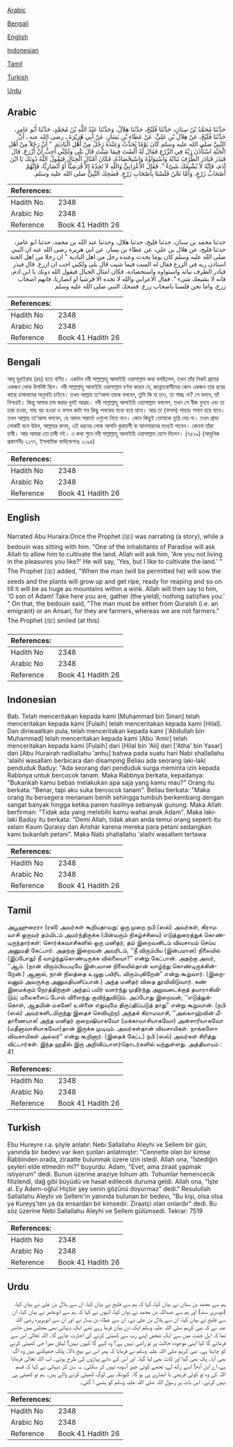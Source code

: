 [Arabic](#arabic)

[Bengali](#bengali)

[English](#english)

[Indonesian](#indonesian)

[Tamil](#tamil)

[Turkish](#turkish)

[Urdu](#urdu)

## Arabic


<div dir="rtl" lang="ar" style={{fontSize:'larger',backgroundColor:'#f8f9fa',padding:20}}>
حَدَّثَنَا مُحَمَّدُ بْنُ سِنَانٍ، حَدَّثَنَا فُلَيْحٌ، حَدَّثَنَا هِلاَلٌ، وَحَدَّثَنَا عَبْدُ اللَّهِ بْنُ مُحَمَّدٍ، حَدَّثَنَا أَبُو عَامِرٍ، حَدَّثَنَا فُلَيْحٌ، عَنْ هِلاَلِ بْنِ عَلِيٍّ، عَنْ عَطَاءِ بْنِ يَسَارٍ، عَنْ أَبِي هُرَيْرَةَ ـ رضى الله عنه ـ أَنَّ النَّبِيَّ صلى الله عليه وسلم كَانَ يَوْمًا يُحَدِّثُ وَعِنْدَهُ رَجُلٌ مِنْ أَهْلِ الْبَادِيَةِ ‏ "‏ أَنَّ رَجُلاً مِنْ أَهْلِ الْجَنَّةِ اسْتَأْذَنَ رَبَّهُ فِي الزَّرْعِ فَقَالَ لَهُ أَلَسْتَ فِيمَا شِئْتَ قَالَ بَلَى وَلَكِنِّي أُحِبُّ أَنْ أَزْرَعَ‏.‏ قَالَ فَبَذَرَ فَبَادَرَ الطَّرْفَ نَبَاتُهُ وَاسْتِوَاؤُهُ وَاسْتِحْصَادُهُ، فَكَانَ أَمْثَالَ الْجِبَالِ فَيَقُولُ اللَّهُ دُونَكَ يَا ابْنَ آدَمَ، فَإِنَّهُ لاَ يُشْبِعُكَ شَىْءٌ ‏"‏‏.‏ فَقَالَ الأَعْرَابِيُّ وَاللَّهِ لاَ تَجِدُهُ إِلاَّ قُرَشِيًّا أَوْ أَنْصَارِيًّا، فَإِنَّهُمْ أَصْحَابُ زَرْعٍ، وَأَمَّا نَحْنُ فَلَسْنَا بِأَصْحَابِ زَرْعٍ‏.‏ فَضَحِكَ النَّبِيُّ صلى الله عليه وسلم‏.‏
</div>
<div style={{backgroundColor:'#f8f9fa',padding:20, marginBottom: 10}}><table> <thead> <tr> <th>References:</th> <th></th> </tr> </thead> <tbody><tr><td>Hadith No</td><td>2348</td></tr><tr><td>Arabic No</td><td>2348</td></tr><tr><td>Reference</td><td>Book 41 Hadith 26</td></tr></tbody></table></div>


<div dir="rtl" lang="ar" style={{fontSize:'larger',backgroundColor:'#f8f9fa',padding:20}}>
حدثنا محمد بن سنان، حدثنا فليح، حدثنا هلال، وحدثنا عبد الله بن محمد، حدثنا ابو عامر، حدثنا فليح، عن هلال بن علي، عن عطاء بن يسار، عن ابي هريرة رضى الله عنه ان النبي صلى الله عليه وسلم كان يوما يحدث وعنده رجل من اهل البادية " ان رجلا من اهل الجنة استاذن ربه في الزرع فقال له الست فيما شيت قال بلى ولكني احب ان ازرع. قال فبذر فبادر الطرف نباته واستواوه واستحصاده، فكان امثال الجبال فيقول الله دونك يا ابن ادم، فانه لا يشبعك شىء ". فقال الاعرابي والله لا تجده الا قرشيا او انصاريا، فانهم اصحاب زرع، واما نحن فلسنا باصحاب زرع. فضحك النبي صلى الله عليه وسلم
</div>
<div style={{backgroundColor:'#f8f9fa',padding:20, marginBottom: 10}}><table> <thead> <tr> <th>References:</th> <th></th> </tr> </thead> <tbody><tr><td>Hadith No</td><td>2348</td></tr><tr><td>Arabic No</td><td>2348</td></tr><tr><td>Reference</td><td>Book 41 Hadith 26</td></tr></tbody></table></div>

## Bengali


<div dir="ltr" lang="bn" style={{fontSize:'larger',backgroundColor:'#f8f9fa',padding:20}}>
আবূ হুরাইরাহ (রাঃ) হতে বর্ণিত। একদিন নবী সাল্লাল্লাহু আলাইহি ওয়াসাল্লাম কথা বলছিলেন, তখন তাঁর নিকট গ্রামের একজন লোক উপবিষ্ট ছিল। নবী সাল্লাল্লাহু আলাইহি ওয়াসাল্লাম বর্ণনা করেন যে, জান্নাতবাসীদের কোন একজন তার রবের কাছে চাষাবাদের অনুমতি চাইবে। তখন আল্লাহ তা‘আলা তাকে বলবেন, তুমি কি যা চাও, তা পাচ্ছ না? সে বলবে, হ্যাঁ নিশ্চয়ই। কিন্তু আমার চাষ করার খুবই আগ্রহ। নবী সাল্লাল্লাহু আলাইহি ওয়াসাল্লাম বললেন, তখন সে বীজ বুনবে এবং তা চারা হওয়া, গাছ বড় হওয়া ও ফসল কাটা সব কিছু পলকের মধ্যে হয়ে যাবে। আর তা (ফসল) পাহাড় সমান হয়ে যাবে। তখন আল্লাহ তা‘আলা বলবেন, হে আদম সন্তান! এগুলো নিয়ে নাও। কোন কিছুই তোমাকে তৃপ্তি দেয় না। তখন গ্রাম্য লোকটি বলে উঠল, আল্লাহর কসম, এই ধরনের লোক আপনি কুরায়শী বা আনসারদের মধ্যেই পাবেন। কেননা তাঁরা চাষী। আর আমরা তো চাষী নই। এ কথা শুনে নবী সাল্লাল্লাহু আলাইহি ওয়াসাল্লাম হেসে দিলেন। (৭৫১৯) (আধুনিক প্রকাশনীঃ ২১৭৭, ইসলামিক ফাউন্ডেশনঃ ২১৯৪)
</div>
<div style={{backgroundColor:'#f8f9fa',padding:20, marginBottom: 10}}><table> <thead> <tr> <th>References:</th> <th></th> </tr> </thead> <tbody><tr><td>Hadith No</td><td>2348</td></tr><tr><td>Arabic No</td><td>2348</td></tr><tr><td>Reference</td><td>Book 41 Hadith 26</td></tr></tbody></table></div>

## English


<div dir="ltr" lang="en" style={{fontSize:'larger',backgroundColor:'#f8f9fa',padding:20}}>
Narrated Abu Huraira:Once the Prophet (ﷺ) was narrating (a story), while a bedouin was sitting with him. "One of the inhabitants of Paradise will ask Allah to allow him to cultivate the land. Allah will ask him, 'Are you not living in the pleasures you like?' He will say, 'Yes, but I like to cultivate the land.' " The Prophet (ﷺ) added, "When the man (will be permitted he) will sow the seeds and the plants will grow up and get ripe, ready for reaping and so on till it will be as huge as mountains within a wink. Allah will then say to him, 'O son of Adam! Take here you are, gather (the yield); nothing satisfies you.' " On that, the bedouin said, "The man must be either from Quraish (i.e. an emigrant) or an Ansari, for they are farmers, whereas we are not farmers." The Prophet (ﷺ) smiled (at this)
</div>
<div style={{backgroundColor:'#f8f9fa',padding:20, marginBottom: 10}}><table> <thead> <tr> <th>References:</th> <th></th> </tr> </thead> <tbody><tr><td>Hadith No</td><td>2348</td></tr><tr><td>Arabic No</td><td>2348</td></tr><tr><td>Reference</td><td>Book 41 Hadith 26</td></tr></tbody></table></div>

## Indonesian


<div dir="ltr" lang="id" style={{fontSize:'larger',backgroundColor:'#f8f9fa',padding:20}}>
Bab. Telah menceritakan kepada kami [Muhammad bin Sinan] telah menceritakan kepada kami [Fulaih] telah menceritakan kepada kami [Hilal]. Dan diriwaatkan pula, telah menceritakan kepada kami ['Abdullah bin Muhammad] telah menceritakan kepada kami [Abu 'Amir] telah menceritakan kepada kami [Fulaih] dari [Hilal bin 'Ali] dari ['Atha' bin Yasar] dari [Abu Hurairah radliallahu 'anhu] bahwa pada suatu hari Nabi shallallahu 'alaihi wasallam berbicara dan disamping Beliau ada seorang laki-laki penduduk Baduy: "Ada seorang dari penduduk surga meminta izin kepada Rabbnya untuk bercocok tanam. Maka Rabbnya berkata, kepadanya: "Bukankah kamu bebas melakukan apa saja yang kamu mau?" Orang itu berkata: "Benar, tapi aku suka bercocok tanam". Beliau berkata: "Maka orang itu bersegera menanam benih sehingga tumbuh berkembang dengan sangat banyak hingga ketika panen hasilnya sebanyak gunung. Maka Allah berfirman: "Tidak ada yang melebihi kamu wahai anak Adam". Maka laki-laki Baduy itu berkata: "Demi Allah, tidak akan anda temui orang seperti itu selain Kaum Quraisy dan Anshar karena mereka para petani sedangkan kami bukanlah petani". Maka Nabi shallallahu 'alaihi wasallam tertawa
</div>
<div style={{backgroundColor:'#f8f9fa',padding:20, marginBottom: 10}}><table> <thead> <tr> <th>References:</th> <th></th> </tr> </thead> <tbody><tr><td>Hadith No</td><td>2348</td></tr><tr><td>Arabic No</td><td>2348</td></tr><tr><td>Reference</td><td>Book 41 Hadith 26</td></tr></tbody></table></div>

## Tamil


<div dir="ltr" lang="ta" style={{fontSize:'larger',backgroundColor:'#f8f9fa',padding:20}}>
அபூஹுரைரா (ரலி) அவர்கள் கூறியதாவது: ஒரு முறை நபி (ஸல்) அவர்கள், கிராம வாசி ஒருவர் தம்மிடம் அமர்ந்திருக்க (பின்வரும் நிகழ்ச்சியை) எடுத்துரைத்துக் கொண்டிருந்தார்கள்: சொர்க்கவாசிகளில் ஒரு மனிதர், தம் இறைவனிடம் விவசாயம் செய்ய அனுமதி கேட்பார். அதற்கு இறைவன் அவரிடம், ‘‘நீ விரும்பிய (இன்பமான) நிலையில் (இப்போது) நீ வாழ்ந்துகொண்டிருக்க வில்லையா?” என்று கேட்பான். அதற்கு அவர், ‘‘ஆம். (நான் விரும்பியபடியே இன்பமான நிலையில்தான் வாழ்ந்து கொண்டிருக்கின்றேன்.) ஆனால், நான் நிலத்தை உழுது பயிரிட விரும்புகிறேன்” என்று கூறுவார். (இறைவனும் அவருக்கு அனுமதியளிப்பான்.) அந்த மனிதர் விதை தூவிவிடுவார். கண் இமைக்கும் நேரத்திற்குள் அந்தப் பயிர் வளர்ந்து முதிர்ந்து அறுவடைக்குத் தயாராகிவிடும்; மலைகளைப் போல் விளைந்து குவிந்துவிடும். அப்போது இறைவன், ‘‘எடுத்துக்கொள், ஆதமின் மகனே! உன்னை எதுவுமே திருப்திப்படுத் தாது” என்று கூறுவான். (நபி (ஸல்) அவர்களிடமிருந்து இதைச் செவியுற்ற) அந்தக் கிராமவாசி, ‘‘அல்லாஹ்வின் மீதாணையாக! அந்த மனிதர் குறைஷியாகவோ (மக்காவாசியாகவோ) அன்சாரியாகவோ (மதீனாவாசியாகவோ)தான் இருக்க முடியும். அவர்கள்தான் விவசாயிகள். நாங்களோ விவசாயிகள் அல்லர்” என்று கூறினார். (இதைக் கேட்ட) நபி (ஸல்) அவர்கள் சிரித்து விட்டார்கள். இந்த ஹதீஸ் இரு அறிவிப்பாளர்தொடர்களில் வந்துள்ளது. அத்தியாயம் : 41
</div>
<div style={{backgroundColor:'#f8f9fa',padding:20, marginBottom: 10}}><table> <thead> <tr> <th>References:</th> <th></th> </tr> </thead> <tbody><tr><td>Hadith No</td><td>2348</td></tr><tr><td>Arabic No</td><td>2348</td></tr><tr><td>Reference</td><td>Book 41 Hadith 26</td></tr></tbody></table></div>

## Turkish


<div dir="ltr" lang="tr" style={{fontSize:'larger',backgroundColor:'#f8f9fa',padding:20}}>
Ebu Hureyre r.a. şöyle anlatır: Nebi Sallallahu Aleyhi ve Sellem bir gün, yanında bir bedevi var iken şunları anlatmıştır: "Cennette olan bir kimse Rabbinden orada, ziraatte bulunmak üzere izin istedi. Allah ona, "İstediğin şeyleri elde etmedin mi?" buyurdu. Adam, "Evet, ama ziraat yapmak istiyorum" dedi. Bunun üzerine araziye tohum attı. Tohumlar hemencecik filizlendi, dağ gibi büyüdü ve hasat edilecek duruma geldi. Allah ona, "İşte al. Ey Adem-oğlul Hiçbir şey senin gözünü doyurmaz" dedi." Resulullah Sallallahu Aleyhi ve Sellem'in yanında bulunan bir bedevı, "Bu kişi, olsa olsa ya Kureyş'ten ya da ensardan bir kimsedir. Ziraatçi olan onlardır" dedi. Bu söz üzerine Nebi Sallallahu Aleyhi ve Sellem gülümsedi. Tekrar: 7519
</div>
<div style={{backgroundColor:'#f8f9fa',padding:20, marginBottom: 10}}><table> <thead> <tr> <th>References:</th> <th></th> </tr> </thead> <tbody><tr><td>Hadith No</td><td>2348</td></tr><tr><td>Arabic No</td><td>2348</td></tr><tr><td>Reference</td><td>Book 41 Hadith 26</td></tr></tbody></table></div>

## Urdu


<div dir="rtl" lang="ur" style={{fontSize:'larger',backgroundColor:'#f8f9fa',padding:20}}>
ہم سے محمد بن سنان نے بیان کیا، کہا کہ ہم سے فلیح نے بیان کیا، ان سے ہلال بن علی نے بیان کیا، (دوسری سند) اور ہم سے عبداللہ بن محمد نے بیان کیا، انہوں نے کہا کہ ہم سے ابوعامر نے بیان کیا، ان سے فلیح نے بیان کیا، ان سے ہلال بن علی نے، ان سے عطاء بن یسار نے اور ان سے ابوہریرہ رضی اللہ عنہ نے کہ نبی کریم صلی اللہ علیہ وسلم ایک دن بیان فرما رہے تھے ایک دیہاتی بھی مجلس میں حاضر تھا کہ اہل جنت میں سے ایک شخص اپنے رب سے کھیتی کرنے کی اجازت چاہے گا۔ اللہ تعالیٰ اس سے فرمائے گا کیا اپنی موجودہ حالت پر تو راضی نہیں ہے؟ وہ کہے گا کیوں نہیں! لیکن میرا جی کھیتی کرنے کو چاہتا ہے۔ نبی کریم صلی اللہ علیہ وسلم نے فرمایا کہ پھر اس نے بیج ڈالا۔ پلک جھپکنے میں وہ اگ بھی آیا۔ پک بھی گیا اور کاٹ بھی لیا گیا۔ اور اس کے دانے پہاڑوں کی طرح ہوئے۔ اب اللہ تعالیٰ فرماتا ہے، اے ابن آدم! اسے رکھ لے، تجھے کوئی چیز آسودہ نہیں کر سکتی۔ یہ سن کر دیہاتی نے کہا کہ قسم اللہ کی وہ تو کوئی قریشی یا انصاری ہی ہو گا۔ کیونکہ یہی لوگ کھیتی کرنے والے ہیں۔ ہم تو کھیتی ہی نہیں کرتے۔ اس بات پر رسول اللہ صلی اللہ علیہ وسلم کو ہنسی آ گئی۔
</div>
<div style={{backgroundColor:'#f8f9fa',padding:20, marginBottom: 10}}><table> <thead> <tr> <th>References:</th> <th></th> </tr> </thead> <tbody><tr><td>Hadith No</td><td>2348</td></tr><tr><td>Arabic No</td><td>2348</td></tr><tr><td>Reference</td><td>Book 41 Hadith 26</td></tr></tbody></table></div>